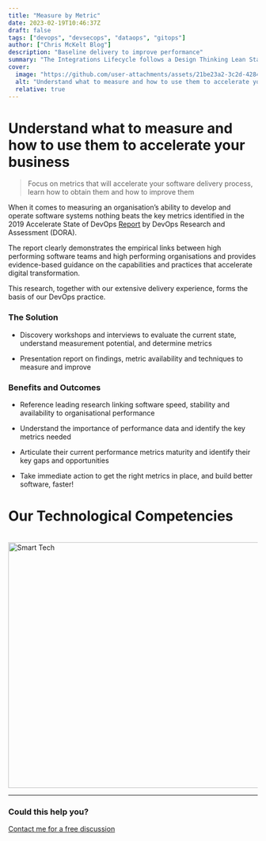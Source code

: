 ```yaml
---
title: "Measure by Metric"
date: 2023-02-19T10:46:37Z
draft: false
tags: ["devops", "devsecops", "dataops", "gitops"]
author: ["Chris McKelt Blog"]
description: "Baseline delivery to improve performance"
summary: "The Integrations Lifecycle follows a Design Thinking Lean Startup Agile approach."
cover:
  image: "https://github.com/user-attachments/assets/21be23a2-3c2d-4284-9972-ead01de31606"
  alt: "Understand what to measure and how to use them to accelerate your business"
  relative: true
---
```


# Understand what to measure and how to use them to accelerate your business

> Focus on metrics that will accelerate your software delivery process, learn how to obtain them and how to improve them

When it comes to measuring an organisation’s ability to develop and operate software systems nothing beats the key metrics identified in the 2019 Accelerate State of DevOps [Report](https://services.google.com/fh/files/misc/state-of-devops-2019.pdf) by DevOps Research and Assessment (DORA).

The report clearly demonstrates the empirical links between high performing software teams and high performing organisations and provides evidence-based guidance on the capabilities and practices that accelerate digital transformation.

This research, together with our extensive delivery experience, forms the basis of our DevOps practice.

### The Solution

- Discovery workshops and interviews to evaluate the current state, understand measurement potential, and determine metrics

- Presentation report on findings, metric availability and techniques to measure and improve

### Benefits and Outcomes

- Reference leading research linking software speed, stability and availability to organisational performance

- Understand the importance of performance data and identify the key metrics needed

- Articulate their current performance metrics maturity and identify their key gaps and opportunities

- Take immediate action to get the right metrics in place, and build better software, faster!

# Our Technological Competencies

<br />
<img width="878" height="497" alt="Smart Tech" src="https://github.com/user-attachments/assets/0863a4fa-501b-46ff-8433-e7ee246ded48" />
<br />
<hr />

### Could this help you?

[Contact me for a free discussion](https://smarttechventures.au/contact/)
